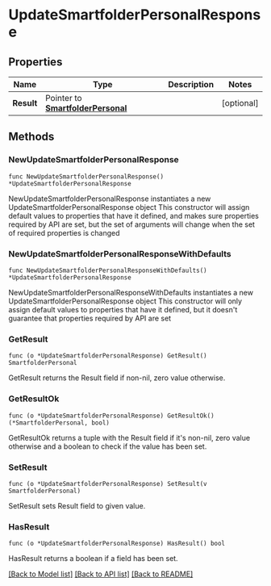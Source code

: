 # UpdateSmartfolderPersonalResponse

## Properties

Name | Type | Description | Notes
------------ | ------------- | ------------- | -------------
**Result** | Pointer to [**SmartfolderPersonal**](SmartfolderPersonal.md) |  | [optional] 

## Methods

### NewUpdateSmartfolderPersonalResponse

`func NewUpdateSmartfolderPersonalResponse() *UpdateSmartfolderPersonalResponse`

NewUpdateSmartfolderPersonalResponse instantiates a new UpdateSmartfolderPersonalResponse object
This constructor will assign default values to properties that have it defined,
and makes sure properties required by API are set, but the set of arguments
will change when the set of required properties is changed

### NewUpdateSmartfolderPersonalResponseWithDefaults

`func NewUpdateSmartfolderPersonalResponseWithDefaults() *UpdateSmartfolderPersonalResponse`

NewUpdateSmartfolderPersonalResponseWithDefaults instantiates a new UpdateSmartfolderPersonalResponse object
This constructor will only assign default values to properties that have it defined,
but it doesn't guarantee that properties required by API are set

### GetResult

`func (o *UpdateSmartfolderPersonalResponse) GetResult() SmartfolderPersonal`

GetResult returns the Result field if non-nil, zero value otherwise.

### GetResultOk

`func (o *UpdateSmartfolderPersonalResponse) GetResultOk() (*SmartfolderPersonal, bool)`

GetResultOk returns a tuple with the Result field if it's non-nil, zero value otherwise
and a boolean to check if the value has been set.

### SetResult

`func (o *UpdateSmartfolderPersonalResponse) SetResult(v SmartfolderPersonal)`

SetResult sets Result field to given value.

### HasResult

`func (o *UpdateSmartfolderPersonalResponse) HasResult() bool`

HasResult returns a boolean if a field has been set.


[[Back to Model list]](../README.md#documentation-for-models) [[Back to API list]](../README.md#documentation-for-api-endpoints) [[Back to README]](../README.md)



